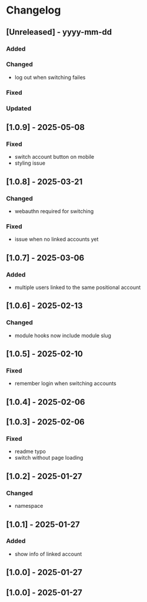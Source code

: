 # Changelog
## [Unreleased] - yyyy-mm-dd

### Added

### Changed
- log out when switching failes

### Fixed

### Updated

## [1.0.9] - 2025-05-08


### Fixed
- switch account button on mobile
- styling issue

## [1.0.8] - 2025-03-21


### Changed
- webauthn required for switching

### Fixed
- issue when no linked accounts yet

## [1.0.7] - 2025-03-06


### Added
- multiple users linked to the same positional account

## [1.0.6] - 2025-02-13


### Changed
- module hooks now include module slug

## [1.0.5] - 2025-02-10


### Fixed
- remember login when switching accounts

## [1.0.4] - 2025-02-06


## [1.0.3] - 2025-02-06


### Fixed
- readme typo
- switch without page loading

## [1.0.2] - 2025-01-27


### Changed
- namespace

## [1.0.1] - 2025-01-27


### Added
- show info of linked account

## [1.0.0] - 2025-01-27


## [1.0.0] - 2025-01-27
